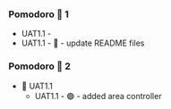 
### Pomodoro 🍅 1

  - UAT1.1 - 
  - UAT1.1 -  📝 - update README files

### Pomodoro 🍅 2

- 🚧 UAT1.1
  - UAT1.1 -  🟢 - added area controller
